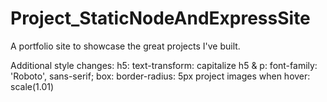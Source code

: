 # Project_StaticNodeAndExpressSite
A portfolio site to showcase the great projects I've built. 

Additional style changes:
h5: text-transform: capitalize
h5 & p: font-family: 'Roboto', sans-serif;
box: border-radius: 5px
project images when hover: scale(1.01)
